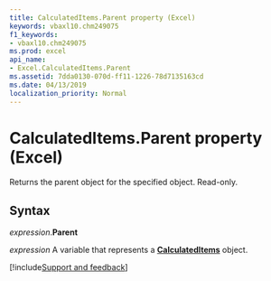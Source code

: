 ```yaml
---
title: CalculatedItems.Parent property (Excel)
keywords: vbaxl10.chm249075
f1_keywords:
- vbaxl10.chm249075
ms.prod: excel
api_name:
- Excel.CalculatedItems.Parent
ms.assetid: 7dda0130-070d-ff11-1226-78d7135163cd
ms.date: 04/13/2019
localization_priority: Normal
---
```



# CalculatedItems.Parent property (Excel)

Returns the parent object for the specified object. Read-only.


## Syntax

_expression_.**Parent**

_expression_ A variable that represents a **[CalculatedItems](Excel.CalculatedItems.md)** object.




[!include[Support and feedback](~/includes/feedback-boilerplate.md)]